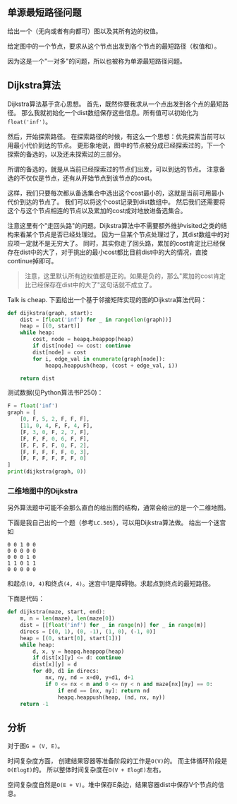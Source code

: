 ## 单源最短路径问题
给出一个（无向或者有向都可）图以及其所有边的权值。

给定图中的一个节点，要求从这个节点出发到各个节点的最短路径（权值和）。

因为这是一个"一对多"的问题，所以也被称为单源最短路径问题。

## Dijkstra算法
Dijkstra算法基于贪心思想。
首先，既然你要我求从一个点出发到各个点的最短路径。
那么我就初始化一个dist数组保存这些信息。所有值可以初始化为`float('inf')`。

然后，开始探索路径。
在探索路径的时候，有这么一个思想：优先探索当前可以用最小代价到达的节点。
更形象地说，图中的节点被分成已经探索过的，下一个探索的备选的，以及还未探索过的三部分。

所谓的备选的，就是从当前已经探索过的节点们出发，可以到达的节点。
注意备选的不仅仅是节点，还有从开始节点到该节点的cost。

这样，我们只要每次都从备选集合中选出这个cost最小的，这就是当前可用最小代价到达的节点了。
我们可以将这个cost记录到dist数组中。
然后我们还需要将这个与这个节点相连的节点以及累加的cost成对地放进备选集合。

注意这里有个"走回头路"的问题。Dijkstra算法中不需要额外维护visited之类的结构来看某个节点是否已经处理过。
因为一旦某个节点处理过了，其dist数组中的对应项一定就不是无穷大了。
同时，其实你走了回头路，累加的cost肯定比已经保存在dist中的大了，对于挑出的最小cost都比目前dist中的大的情况，直接continue掉即可。
>注意，这里默认所有边权值都是正的。如果是负的，那么"累加的cost肯定比已经保存在dist中的大了"这句话就不成立了。

Talk is cheap. 下面给出一个基于邻接矩阵实现的图的Dijkstra算法代码：
```python
def dijkstra(graph, start):
    dist = [float('inf') for _ in range(len(graph))]
    heap = [(0, start)]
    while heap:
        cost, node = heapq.heappop(heap)
        if dist[node] <= cost: continue
        dist[node] = cost
        for i, edge_val in enumerate(graph[node]):
            heapq.heappush(heap, (cost + edge_val, i))

    return dist
```

测试数据(见Python算法书P250)：
```python
F = float('inf')
graph = [
    [0, F, 5, 2, F, F, F],
    [11, 0, 4, F, F, 4, F],
    [F, 3, 0, F, 2, 7, F],
    [F, F, F, 0, 6, F, F],
    [F, F, F, F, 0, F, 2],
    [F, F, F, F, F, 0, 3],
    [F, F, F, F, F, F, 0]
]
print(dijkstra(graph, 0))
```

### 二维地图中的Dijkstra
另外算法题中可能不会那么直白的给出图的结构，通常会给出的是一个二维地图。

下面是我自己出的一个题（参考`LC.505`），可以用Dijkstra算法做。
给出一个迷宫如
```text
0 0 1 0 0
0 0 0 0 0
0 0 0 1 0
1 1 0 1 1
0 0 0 0 0
```
和起点`(0, 4)`和终点`(4, 4)`。迷宫中1是障碍物。求起点到终点的最短路径。

下面是代码：
```python
def dijkstra(maze, start, end):
    m, n = len(maze), len(maze[0])
    dist = [[float('inf') for _ in range(n)] for _ in range(m)]
    direcs = [(0, 1), (0, -1), (1, 0), (-1, 0)]
    heap = [(0, start[0], start[1])]
    while heap:
        d, x, y = heapq.heappop(heap)
        if dist[x][y] <= d: continue
        dist[x][y] = d
        for d0, d1 in direcs:
            nx, ny, nd = x+d0, y+d1, d+1
            if 0 <= nx < m and 0 <= ny < n and maze[nx][ny] == 0:
                if end == [nx, ny]: return nd
                heapq.heappush(heap, (nd, nx, ny))
    return -1
```

## 分析
对于图`G = (V, E)`。

时间复杂度方面，
创建结果容器等准备阶段的工作是`O(V)`的。
而主体循环阶段是`O(ElogE)`的。
所以整体时间复杂度在`O(V + ElogE)`左右。

空间复杂度自然是`O(E + V)`。堆中保存E条边，结果容器dist中保存V个节点的信息。